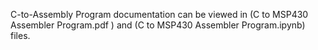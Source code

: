 C-to-Assembly Program documentation can be viewed in (C to MSP430 Assembler Program.pdf ) and (C to MSP430 Assembler Program.ipynb) files.
